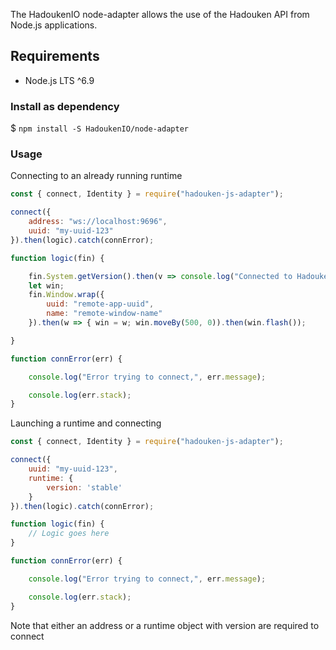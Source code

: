 The HadoukenIO node-adapter allows the use of the Hadouken API from Node.js applications.

## Requirements

- Node.js LTS ^6.9

### Install as dependency

$ `npm install -S HadoukenIO/node-adapter`

### Usage

Connecting to an already running runtime

```javascript
const { connect, Identity } = require("hadouken-js-adapter");

connect({
    address: "ws://localhost:9696",
    uuid: "my-uuid-123"
}).then(logic).catch(connError);

function logic(fin) {

    fin.System.getVersion().then(v => console.log("Connected to Hadouken version", v));
    let win;
    fin.Window.wrap({
        uuid: "remote-app-uuid",
        name: "remote-window-name"
    }).then(w => { win = w; win.moveBy(500, 0)).then(win.flash());

}

function connError(err) {

    console.log("Error trying to connect,", err.message);

    console.log(err.stack);
}
```

Launching a runtime and connecting

```javascript
const { connect, Identity } = require("hadouken-js-adapter");

connect({
    uuid: "my-uuid-123",
    runtime: {
        version: 'stable'
    }
}).then(logic).catch(connError);

function logic(fin) {
    // Logic goes here
}

function connError(err) {

    console.log("Error trying to connect,", err.message);

    console.log(err.stack);
}
```

Note that either an address or a runtime object with version are required to connect